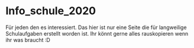 # Info_schule_2020
Für jeden den es interessiert. Das hier ist nur eine Seite die für langweilige Schulaufgaben erstellt worden ist.
Ihr könnt gerne alles rauskopieren wenn ihr was braucht :D



